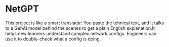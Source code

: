 # NetGPT
This project is like a smart translator: You paste the tehnical text, and it talks to a GenAI model behind the scenes to get a plain English explanation.It helps new learners understand complex network configs.  Engineers can use it to double-check what a config is doing.
